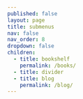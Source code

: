 ```yaml
---
published: false
layout: page
title: submenus
nav: false
nav_order: 8
dropdown: false
children:
  - title: bookshelf
    permalink: /books/
  - title: divider
  - title: blog
    permalink: /blog/
---
```

